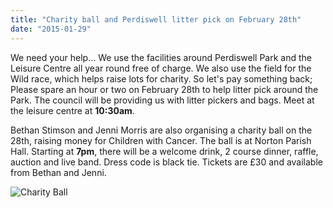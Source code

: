 ```yaml
---
title: "Charity ball and Perdiswell litter pick on February 28th"
date: "2015-01-29"
---
```


We need your help... We use the facilities around Perdiswell Park and the Leisure Centre all year round free of charge. We also use the field for the Wild race, which helps raise lots for charity. So let's pay something back; Please spare an hour or two on February 28th to help litter pick around the Park. The council will be providing us with litter pickers and bags. Meet at the leisure centre at **10:30am**.

Bethan Stimson and Jenni Morris are also organising a charity ball on the 28th, raising money for Children with Cancer. The ball is at Norton Parish Hall. Starting at **7pm**, there will be a welcome drink, 2 course dinner, raffle, auction and live band. Dress code is black tie. Tickets are £30 and available from Bethan and Jenni.

![Charity Ball](https://bpj.org.uk/wp-content/uploads/2015/01/charity-ball.jpg)
